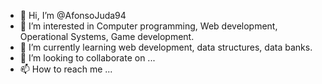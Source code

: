 - 👋 Hi, I’m @AfonsoJuda94
- 👀 I’m interested in  Computer programming, Web development, Operational Systems, Game development. 
- 🌱 I’m currently learning web development, data structures, data banks.
- 💞️ I’m looking to collaborate on ...
- 📫 How to reach me ...

<!---
AfonsoJuda94/AfonsoJuda94 is a ✨ special ✨ repository because its `README.md` (this file) appears on your GitHub profile.
You can click the Preview link to take a look at your changes.
--->
